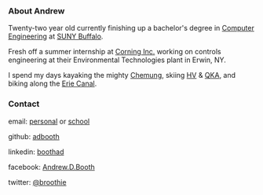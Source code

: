 ### About Andrew

Twenty-two year old currently finishing up a bachelor's degree in [Computer Engineering](http://www.cse.buffalo.edu/) at [SUNY Buffalo](http://www.buffalo.edu/).

Fresh off a summer internship at [Corning Inc.](https://www.corning.com/) working on controls engineering at their Environmental Technologies plant in Erwin, NY.

I spend my days kayaking the mighty [Chemung](https://www.google.com/maps/@42.0965219,-76.9227392,1317m/data=!3m1!1e3), skiing [HV](http://www.holidayvalley.com/) & [QKA](http://www.keukalake.com/), and biking along the [Erie Canal](https://www.canalsidebuffalo.com/things-to-do/2015-08/?filter=health-fitness).

### Contact

email: [personal](mailto:boothandrewd@gmail.com) or [school](mailto:adbooth@buffalo.edu)

github: [adbooth](https://github.com/adbooth)

linkedin: [boothad](https://www.linkedin.com/in/boothad)

facebook: [Andrew.D.Booth](https://www.facebook.com/Andrew.D.Booth)

twitter: [@broothie](https://twitter.com/broothie)
